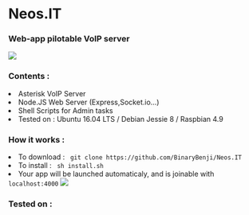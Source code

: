 # Neos.IT

<h3> Web-app pilotable VoIP server </h3>
<img src="https://github.com/BinaryBenji/Neos.IT/blob/master/web/public/img/favicon.ico"/> 

<h3> Contents : </h3>
<li> Asterisk VoIP Server </li>
<li> Node.JS Web Server (Express,Socket.io...) </li>
<li> Shell Scripts for Admin tasks </li>
<li> Tested on : Ubuntu 16.04 LTS /  Debian Jessie 8 / Raspbian 4.9 </li>
  
<h3> How it works : </h3>
<li> To download : <code> git clone https://github.com/BinaryBenji/Neos.IT </code></li>
<li> To install : <code> sh install.sh </code></li>
<li> Your app will be launched automaticaly, and is joinable with <code>localhost:4000</code>
<img src="https://image.noelshack.com/fichiers/2017/26/3/1498640425-login.png" style="max-width:50%"/>


<h3> Tested on : </h3>

